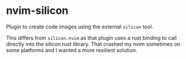# nvim-silicon

Plugin to create code images using the external `silicon` tool.

This differs from `silicon.nvim` as that plugin uses a rust binding to call directly
into the silicon rust library. That crashed my nvim sometimes on some platforms and I
wanted a more resilient solution.
